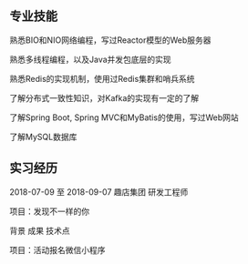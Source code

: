 

## 专业技能

熟悉BIO和NIO网络编程，写过Reactor模型的Web服务器

熟悉多线程编程，以及Java并发包底层的实现

熟悉Redis的实现机制，使用过Redis集群和哨兵系统

了解分布式一致性知识，对Kafka的实现有一定的了解

了解Spring Boot, Spring MVC和MyBatis的使用，写过Web网站

了解MySQL数据库

## 实习经历

2018-07-09 至 2018-09-07 趣店集团 研发工程师

项目：发现不一样的你

背景 
成果 
技术点 


项目：活动报名微信小程序

